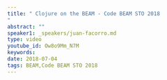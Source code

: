 ```yaml
---
title: " Clojure on the BEAM - Code BEAM STO 2018
"
abstract: ""
speaker1: _speakers/juan-facorro.md
type: video
youtube_id: Ow8o9Mm_N7M
keywords: 
date: 2018-07-04
tags: BEAM,Code BEAM STO 2018
---
```



